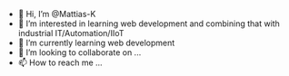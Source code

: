 - 👋 Hi, I’m @Mattias-K
- 👀 I’m interested in learning web development and combining that with industrial IT/Automation/IIoT
- 🌱 I’m currently learning web development
- 💞️ I’m looking to collaborate on ...
- 📫 How to reach me ...

<!---
Mattias-K/Mattias-K is a ✨ special ✨ repository because its `README.md` (this file) appears on your GitHub profile.
You can click the Preview link to take a look at your changes.
--->
